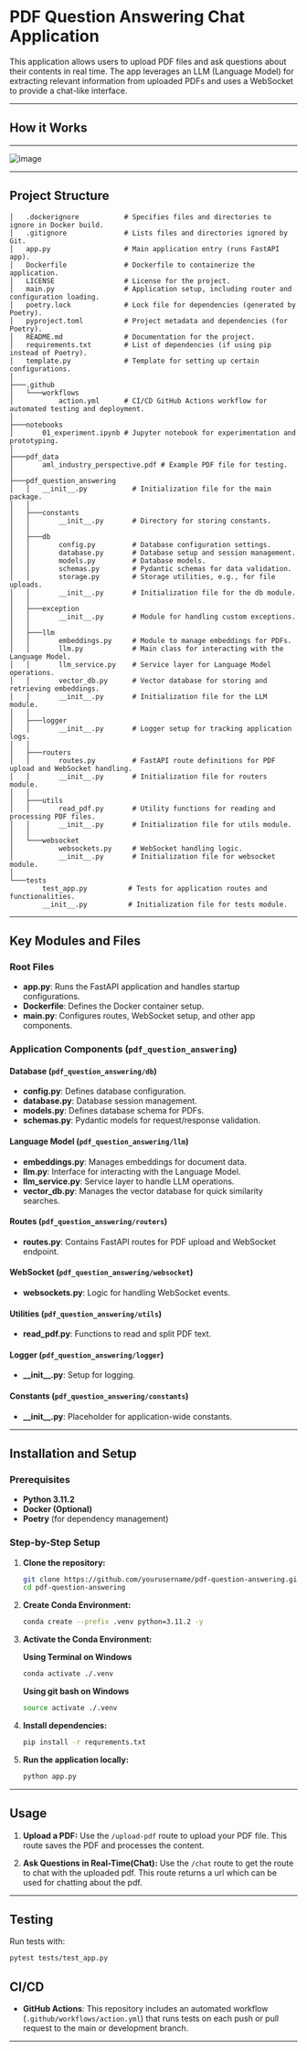 # PDF Question Answering Chat Application

This application allows users to upload PDF files and ask questions about their contents in real time. The app leverages an LLM (Language Model) for extracting relevant information from uploaded PDFs and uses a WebSocket to provide a chat-like interface.

---
## How it Works
---
![image](https://github.com/user-attachments/assets/53bb38fd-b554-4bf4-8cc5-5de4ac535a60)



---

## Project Structure

```
│   .dockerignore           # Specifies files and directories to ignore in Docker build.
│   .gitignore              # Lists files and directories ignored by Git.
│   app.py                  # Main application entry (runs FastAPI app).
│   Dockerfile              # Dockerfile to containerize the application.
│   LICENSE                 # License for the project.
│   main.py                 # Application setup, including router and configuration loading.
│   poetry.lock             # Lock file for dependencies (generated by Poetry).
│   pyproject.toml          # Project metadata and dependencies (for Poetry).
│   README.md               # Documentation for the project.
│   requirements.txt        # List of dependencies (if using pip instead of Poetry).
│   template.py             # Template for setting up certain configurations.
│
├───.github
│   └───workflows
│           action.yml      # CI/CD GitHub Actions workflow for automated testing and deployment.
│
├───notebooks
│       01_experiment.ipynb # Jupyter notebook for experimentation and prototyping.
│
├───pdf_data
│       aml_industry_perspective.pdf # Example PDF file for testing.
│
├───pdf_question_answering
│   │   __init__.py           # Initialization file for the main package.
│   │
│   ├───constants
│   │       __init__.py       # Directory for storing constants.
│   │
│   ├───db
│   │       config.py         # Database configuration settings.
│   │       database.py       # Database setup and session management.
│   │       models.py         # Database models.
│   │       schemas.py        # Pydantic schemas for data validation.
│   │       storage.py        # Storage utilities, e.g., for file uploads.
│   │       __init__.py       # Initialization file for the db module.
│   │
│   ├───exception
│   │       __init__.py       # Module for handling custom exceptions.
│   │
│   ├───llm
│   │       embeddings.py     # Module to manage embeddings for PDFs.
│   │       llm.py            # Main class for interacting with the Language Model.
│   │       llm_service.py    # Service layer for Language Model operations.
│   │       vector_db.py      # Vector database for storing and retrieving embeddings.
│   │       __init__.py       # Initialization file for the LLM module.
│   │
│   ├───logger
│   │       __init__.py       # Logger setup for tracking application logs.
│   │
│   ├───routers
│   │       routes.py         # FastAPI route definitions for PDF upload and WebSocket handling.
│   │       __init__.py       # Initialization file for routers module.
│   │
│   ├───utils
│   │       read_pdf.py       # Utility functions for reading and processing PDF files.
│   │       __init__.py       # Initialization file for utils module.
│   │
│   └───websocket
│           websockets.py     # WebSocket handling logic.
│           __init__.py       # Initialization file for websocket module.
│
└───tests
        test_app.py          # Tests for application routes and functionalities.
        __init__.py          # Initialization file for tests module.
```

---

## Key Modules and Files

### Root Files

- **app.py**: Runs the FastAPI application and handles startup configurations.
- **Dockerfile**: Defines the Docker container setup.
- **main.py**: Configures routes, WebSocket setup, and other app components.
<!-- - **requirements.txt**: Lists dependencies if using pip instead of Poetry. -->

### Application Components (`pdf_question_answering`)

#### Database (`pdf_question_answering/db`)

- **config.py**: Defines database configuration.
- **database.py**: Database session management.
- **models.py**: Defines database schema for PDFs.
- **schemas.py**: Pydantic models for request/response validation.
<!-- - **storage.py**: Functions for handling PDF storage and retrieval. -->

#### Language Model (`pdf_question_answering/llm`)

- **embeddings.py**: Manages embeddings for document data.
- **llm.py**: Interface for interacting with the Language Model.
- **llm_service.py**: Service layer to handle LLM operations.
- **vector_db.py**: Manages the vector database for quick similarity searches.

#### Routes (`pdf_question_answering/routers`)

- **routes.py**: Contains FastAPI routes for PDF upload and WebSocket endpoint.

#### WebSocket (`pdf_question_answering/websocket`)

- **websockets.py**: Logic for handling WebSocket events.

#### Utilities (`pdf_question_answering/utils`)

- **read_pdf.py**: Functions to read and split PDF text.

#### Logger (`pdf_question_answering/logger`)

- **\_\_init\_\_.py**: Setup for logging.

#### Constants (`pdf_question_answering/constants`)

- **\_\_init\_\_.py**: Placeholder for application-wide constants.

---

## Installation and Setup

### Prerequisites

- **Python 3.11.2**
- **Docker (Optional)**
- **Poetry** (for dependency management)

### Step-by-Step Setup

1. **Clone the repository:**

   ```bash
   git clone https://github.com/yourusername/pdf-question-answering.git
   cd pdf-question-answering
   ```

2. **Create Conda Environment:**

   ```bash
   conda create --prefix .venv python=3.11.2 -y
   ```

3. **Activate the Conda Environment:**

   **Using Terminal on Windows**

   ```bash
   conda activate ./.venv
   ```

   **Using git bash on Windows**

   ```bash
   source activate ./.venv
   ```

4. **Install dependencies:**

   ```bash
   pip install -r requrements.txt
   ```

5. **Run the application locally:**

   ```bash
   python app.py
   ```

---

## Usage

1. **Upload a PDF:** Use the `/upload-pdf` route to upload your PDF file. This route saves the PDF and processes the content.

1. **Ask Questions in Real-Time(Chat):** Use the `/chat` route to get the route to chat with the uploaded pdf. This route returns a url which can be used for chatting about the pdf.

---

## Testing

Run tests with:

```bash
pytest tests/test_app.py
```

## CI/CD

- **GitHub Actions**: This repository includes an automated workflow (`.github/workflows/action.yml`) that runs tests on each push or pull request to the main or development branch.

---
